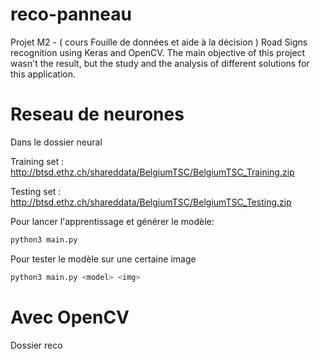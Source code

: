 # reco-panneau

Projet M2 - ( cours Fouille de données et aide à la décision )
Road Signs recognition using Keras and OpenCV.
The main objective of this project wasn't the result, but the study and the analysis of different solutions for this application.

# Reseau de neurones

Dans le dossier neural

Training set : 
http://btsd.ethz.ch/shareddata/BelgiumTSC/BelgiumTSC_Training.zip

Testing set : 
http://btsd.ethz.ch/shareddata/BelgiumTSC/BelgiumTSC_Testing.zip

Pour lancer l'apprentissage et générer le modèle:

```python
python3 main.py
```

Pour tester le modèle sur une certaine image

```python
python3 main.py <model> <img>
```


# Avec OpenCV 

Dossier reco
